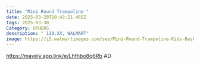 ```yaml
---
title: "Mini Round Trampoline "
date: 2025-03-28T10:43:21.465Z
tags: 2025-03-30
Category: OTHERS
description: " 119.XX, WALMART"
image: https://i5.walmartimages.com/seo/Mini-Round-Trampoline-Kids-Basketball-Hoop-SEGMART-55-Indoor-Outdoor-Toddler-Trampoline-Enclosure-Net-Swing-Sandbag-Ring-Ocean-Balls-Small-Trampoline_6eefb21d-8b87-448b-994c-f6f66e122e91.fbe38d3515c6d434131fd317bf174115.jpeg?odnHeight=2000&odnWidth=2000&odnBg=FFFFFF
---
```



https://mavely.app.link/e/Lhfhbo8q6Rb    AD